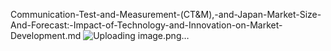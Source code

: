 Communication-Test-and-Measurement-(CT&M),-and-Japan-Market-Size-And-Forecast:-Impact-of-Technology-and-Innovation-on-Market-Development.md
![Uploading image.png…]()
